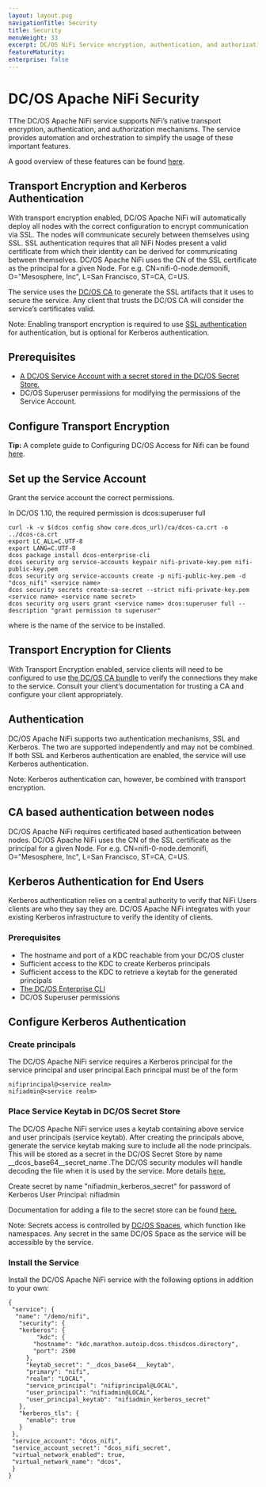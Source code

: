 ```yaml
---
layout: layout.pug
navigationTitle: Security
title: Security
menuWeight: 33
excerpt: DC/OS NiFi Service encryption, authentication, and authorization
featureMaturity:
enterprise: false
---
```


# DC/OS Apache NiFi Security

TThe DC/OS Apache NiFi service supports NiFi’s native transport encryption, authentication, and authorization mechanisms. The service provides automation and orchestration to simplify the usage of these important features.

A good overview of these features can be found  [here](https://nifi.apache.org/docs/nifi-docs/html/administration-guide.html).

## Transport Encryption and Kerberos Authentication
With transport encryption enabled, DC/OS Apache NiFi will automatically deploy all nodes with the correct configuration to encrypt communication via SSL. The nodes will communicate securely between themselves using SSL. SSL authentication requires that all NiFi Nodes present a valid certificate from which their identity can be derived for communicating between themselves.
DC/OS Apache NiFi uses the CN of the SSL certificate as the principal for a given Node.
For e.g. CN=nifi-0-node.demonifi, O="Mesosphere, Inc", L=San Francisco, ST=CA, C=US.

The service uses the [DC/OS CA](https://docs.mesosphere.com/latest/security/ent/tls-ssl/) to generate the SSL artifacts that it uses to secure the service. Any client that trusts the DC/OS CA will consider the service’s certificates valid.

Note: Enabling transport encryption is required to use [SSL authentication](https://docs.mesosphere.com/1.10/security/ent/tls-ssl/) for authentication, but is optional for Kerberos authentication.

## Prerequisites
- [A DC/OS Service Account with a secret stored in the DC/OS Secret Store.](https://docs.mesosphere.com/latest/security/ent/service-auth/custom-service-auth/)
- DC/OS Superuser permissions for modifying the permissions of the Service Account.

## Configure Transport Encryption

**Tip:** A complete guide to Configuring DC/OS Access for Nifi can be found [here](serviceaccountdetail.md).


## Set up the Service Account

Grant the service account the correct permissions.

In DC/OS 1.10, the required permission is dcos:superuser full

   ```shell
   curl -k -v $(dcos config show core.dcos_url)/ca/dcos-ca.crt -o ../dcos-ca.crt
   export LC_ALL=C.UTF-8
   export LANG=C.UTF-8
   dcos package install dcos-enterprise-cli
   dcos security org service-accounts keypair nifi-private-key.pem nifi-public-key.pem
   dcos security org service-accounts create -p nifi-public-key.pem -d "dcos_nifi" <service name>
   dcos security secrets create-sa-secret --strict nifi-private-key.pem <service name> <service name secret>
   dcos security org users grant <service name> dcos:superuser full --description "grant permission to superuser"
   ```
where <service name> is the name of the service to be installed.

## Transport Encryption for Clients

With Transport Encryption enabled, service clients will need to be configured to use [the DC/OS CA bundle](https://docs.mesosphere.com/latest/security/ent/tls-ssl/get-cert/) to verify the connections they make to the service. Consult your client’s documentation for trusting a CA and configure your client appropriately.

## Authentication

DC/OS Apache NiFi supports two authentication mechanisms, SSL and Kerberos. The two are supported independently and may not be combined. If both SSL and Kerberos authentication are enabled, the service will use Kerberos authentication.

Note: Kerberos authentication can, however, be combined with transport encryption.

## CA based authentication between nodes

DC/OS Apache NiFi requires certificated based authentication between nodes.
DC/OS Apache NiFi uses the CN of the SSL certificate as the principal for a given Node.
For e.g. CN=nifi-0-node.demonifi, O="Mesosphere, Inc", L=San Francisco, ST=CA, C=US.

## Kerberos Authentication for End Users

Kerberos authentication relies on a central authority to verify that NiFi Users clients are who they say they are. DC/OS Apache NiFi integrates with your existing Kerberos infrastructure to verify the identity of clients.

### Prerequisites
- The hostname and port of a KDC reachable from your DC/OS cluster
- Sufficient access to the KDC to create Kerberos principals
- Sufficient access to the KDC to retrieve a keytab for the generated principals
- [The DC/OS Enterprise CLI](https://docs.mesosphere.com/1.10/cli/enterprise-cli/#installing-the-dcos-enterprise-cli)
- DC/OS Superuser permissions

## Configure Kerberos Authentication
### Create principals

The DC/OS Apache NiFi service requires a Kerberos principal for the service principal and user principal.Each principal must be of the form

   ```shell
   nifiprincipal@<service realm>
   nifiadmin@<service realm>
   ```
### Place Service Keytab in DC/OS Secret Store

The DC/OS Apache NiFi service uses a keytab containing above service and user principals (service keytab). After creating the principals above, generate the service keytab making sure to include all the node principals. This will be stored as a secret in the DC/OS Secret Store by name __dcos_base64__secret_name .The DC/OS security modules will handle decoding the file when it is used by the service. More details [here.](https://docs.mesosphere.com/services/ops-guide/overview/#binary-secrets)

Create secret by name "nifiadmin_kerberos_secret" for password of Kerberos User Principal: nifiadmin

Documentation for adding a file to the secret store can be found [here.](https://docs.mesosphere.com/latest/security/ent/secrets/create-secrets/#creating-secrets-from-a-file-via-the-dcos-enterprise-cli)

Note: Secrets access is controlled by [DC/OS Spaces](https://docs.mesosphere.com/latest/security/ent/#spaces-for-secrets), which function like namespaces. Any secret in the same DC/OS Space as the service will be accessible by the service.

### Install the Service
Install the DC/OS Apache NiFi service with the following options in addition to your own:

   ```shell
   {
    "service": {
     "name": "/demo/nifi",
      "security": {
      "kerberos": {
           "kdc": {
          "hostname": "kdc.marathon.autoip.dcos.thisdcos.directory",
          "port": 2500
        },
        "keytab_secret": "__dcos_base64___keytab",
        "primary": "nifi",
        "realm": "LOCAL",
        "service_principal": "nifiprincipal@LOCAL",
        "user_principal": "nifiadmin@LOCAL",
        "user_principal_keytab": "nifiadmin_kerberos_secret"
      },
      "kerberos_tls": {
        "enable": true
      }
    },
    "service_account": "dcos_nifi",
    "service_account_secret": "dcos_nifi_secret",
    "virtual_network_enabled": true,
    "virtual_network_name": "dcos",
    }
  }
   ```

